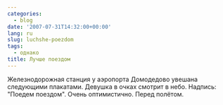 ```yaml
---
categories:
  - blog
date: '2007-07-31T14:32:00+00:00'
lang: ru
slug: luchshe-poezdom
tags:
  - однако
title: Лучше поездом
---
```




Железнодорожная станция у аэропорта Домодедово увешана следующими плакатами. Девушка в очках смотрит в небо. Надпись: "Поедем поездом". Очень оптимистично. Перед полётом. 